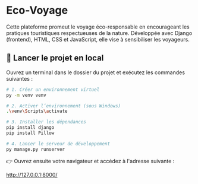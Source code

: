 # Eco-Voyage
Cette plateforme promeut le voyage éco-responsable en encourageant les pratiques touristiques respectueuses de la nature. Développée avec Django (frontend), HTML, CSS et JavaScript, elle vise à sensibiliser les voyageurs.

## 🚀 Lancer le projet en local

Ouvrez un terminal dans le dossier du projet et exécutez les commandes suivantes :

```bash
# 1. Créer un environnement virtuel
py -m venv venv

# 2. Activer l’environnement (sous Windows)
.\venv\Scripts\activate

# 3. Installer les dépendances
pip install django
pip install Pillow

# 4. Lancer le serveur de développement
py manage.py runserver
```



👉 Ouvrez ensuite votre navigateur et accédez à l'adresse suivante :

http://127.0.0.1:8000/
